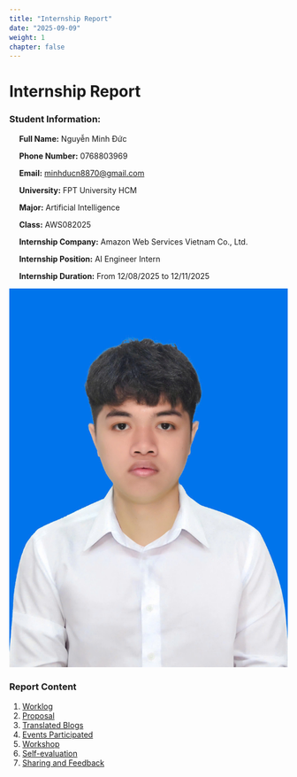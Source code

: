 ```yaml
---
title: "Internship Report"
date: "2025-09-09"
weight: 1
chapter: false
---
```


    
# Internship Report

### Student Information:
&emsp; **Full Name:** Nguyễn Minh Đức

&emsp; **Phone Number:** 0768803969

&emsp; **Email:** minhducn8870@gmail.com

&emsp; **University:** FPT University HCM

&emsp; **Major:** Artificial Intelligence

&emsp; **Class:** AWS082025

&emsp; **Internship Company:** Amazon Web Services Vietnam Co., Ltd.

&emsp; **Internship Position:** AI Engineer Intern

&emsp; **Internship Duration:** From 12/08/2025 to 12/11/2025

![Your profile picture](/images/avatar.png)

### Report Content

1.  [Worklog](1-Worklog/)
2.  [Proposal](2-Proposal/)
3.  [Translated Blogs](3-BlogsTranslated/)
4.  [Events Participated](4-EventParticipated/)
5.  [Workshop](5-Workshop/)
6.  [Self-evaluation](6-Self-evaluation/)
7.  [Sharing and Feedback](7-Feedback/)
